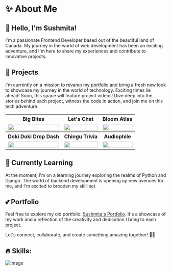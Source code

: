 # ✨ About Me

## 👋 Hello, I'm Sushmita!

I'm a passionate Frontend Developer based out of the beautiful land of Canada. My journey in the world of web development has been an exciting adventure, and I'm here to share my experiences and contribute to innovative projects.


## 👀 Projects
I'm currently on a mission to revamp my portfolio and bring a fresh new look to showcase my journey in the world of technology. Exciting times lie ahead!
Soon, this space will feature project videos! Dive deep into the stories behind each project, witness the code in action, and join me on this tech adventure.


<table style="width:100%" >
 <tr>
    <th>Big Bites</th>
    <th>Let's Chat</th>
    <th>Bloom Atlas</th>
  </tr>
    <tr>
        <td valign="middle" align="center"><img src="https://media.tenor.com/QsxN6R6JzgUAAAAi/coming-soon-coming.gif" width="100%" height="100%"></video></td>
        <td valign="middle" align="center"><img src="https://media.tenor.com/QsxN6R6JzgUAAAAi/coming-soon-coming.gif" width="100%" height="100%"></video></td>
        <td valign="middle" align="center"><img src="https://media.tenor.com/QsxN6R6JzgUAAAAi/coming-soon-coming.gif" width="100%" height="100%"></video></td>
    </tr>
      <tr>
    <th>Doki Doki Drop Dash</th>
    <th>Chingu Trivia</th>
    <th>Audiophile</th>
  </tr>
        <tr>
        <td valign="middle" align="center"><img src="https://media.tenor.com/QsxN6R6JzgUAAAAi/coming-soon-coming.gif" width="100%" height="100%"></video></td>
        <td valign="middle" align="center"><img src="https://media.tenor.com/QsxN6R6JzgUAAAAi/coming-soon-coming.gif" width="100%" height="100%"></td>
        <td valign="middle" align="center"><img src="https://media.tenor.com/QsxN6R6JzgUAAAAi/coming-soon-coming.gif" width="100%" height="100%"></td>
    </tr>
</table>


## 🌱 Currently Learning

At the moment, I'm on a learning journey exploring the realms of Python and Django. The world of backend development is opening up new avenues for me, and I'm excited to broaden my skill set.


## 💕 Portfolio

Feel free to explore my old portfolio: [Sushmita's Portfolio](https://sushmita-portfolio.vercel.app/). It's a showcase of my work and a reflection of the creativity and dedication I bring to each project.

Let's connect, collaborate, and create something amazing together! 🚀✨


<!---
Sushmita-Ghosh/Sushmita-Ghosh is a ✨ special ✨ repository because its `README.md` (this file) appears on your GitHub profile.
You can click the Preview link to take a look at your changes.
--->
<!--- [![GitHub Streak](https://streak-stats.demolab.com/?user=Sushmita-Ghosh&theme=dark)](https://git.io/streak-stats) -->
<!---
[![GitHub Streak](https://streak-stats.demolab.com/?user=Sushmita-Ghosh)](https://git.io/streak-stats)
--->
<!---
 ![Sushmita's GitHub stats](https://github-readme-stats.vercel.app/api?username=Sushmita-Ghosh&show_icons=true&theme=transparent)
--->
<!---
 [![Top Langs](https://github-readme-stats.vercel.app/api/top-langs/?username=Sushmita-Ghosh)](https://github.com/Sushmita-Ghosh/github-readme-stats) 
 --->

## 🔥 Skills:
![image](https://github.com/Sushmita-Ghosh/Sushmita-Ghosh/assets/82622059/a1c8674a-d822-4aaa-b54b-635f126ef3e3)

